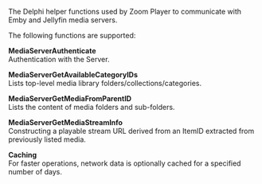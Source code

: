 The Delphi helper functions used by Zoom Player to communicate with Emby and Jellyfin media servers.

The following functions are supported:

**MediaServerAuthenticate**    
Authentication with the Server.

**MediaServerGetAvailableCategoryIDs**    
Lists top-level media library folders/collections/categories.

**MediaServerGetMediaFromParentID**    
Lists the content of media folders and sub-folders.

**MediaServerGetMediaStreamInfo**    
Constructing a playable stream URL derived from an ItemID extracted from previously listed media.

**Caching**    
For faster operations, network data is optionally cached for a specified number of days.
